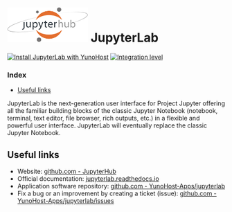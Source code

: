 # <img src="/images/logo-jupyterhub.png" height="80px" alt="JupyterLab Logo"> JupyterLab

[![Install JupyterLab with YunoHost](https://install-app.yunohost.org/install-with-yunohost.png)](https://install-app.yunohost.org/?app=jupyterlab) [![Integration level](https://dash.yunohost.org/integration/jupyterlab.svg)](https://dash.yunohost.org/appci/app/jupyterlab)

### Index

- [Useful links](#useful-links)

JupyterLab is the next-generation user interface for Project Jupyter offering all the familiar building blocks of the classic Jupyter Notebook (notebook, terminal, text editor, file browser, rich outputs, etc.) in a flexible and powerful user interface. JupyterLab will eventually replace the classic Jupyter Notebook.

## Useful links

+ Website: [github.com - JupyterHub](https://github.com/jupyterhub/jupyterhub)
+ Official documentation: [jupyterlab.readthedocs.io](https://jupyterlab.readthedocs.io/en/stable/)
+ Application software repository: [github.com - YunoHost-Apps/jupyterlab](https://github.com/YunoHost-Apps/jupyterlab_ynh)
+ Fix a bug or an improvement by creating a ticket (issue): [github.com - YunoHost-Apps/jupyterlab/issues](https://github.com/YunoHost-Apps/jupyterlab_ynh/issues)
